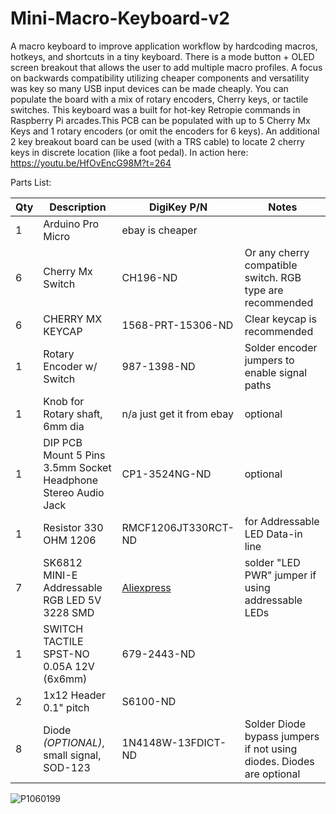 # Mini-Macro-Keyboard-v2
 A macro keyboard to improve application workflow by hardcoding macros, hotkeys, and shortcuts in a tiny keyboard. There is a mode button + OLED screen breakout that allows the user to add multiple macro profiles. A focus on backwards compatibility utilizing cheaper components and versatility was key so many USB input devices can be made cheaply. You can populate the board with a mix of rotary encoders, Cherry keys, or tactile switches. This keyboard was a built for hot-key Retropie commands in Raspberry Pi arcades.This PCB can be populated with up to 5 Cherry Mx Keys and 1 rotary encoders (or omit the encoders for 6 keys). An additional 2 key breakout board can be used (with a TRS cable) to locate 2 cherry keys in discrete location (like a foot pedal). 
In action here: https://youtu.be/HfOvEncG98M?t=264

Parts List:

| Qty | Description | DigiKey P/N| Notes |
| -------- | --------|--------| ---------------- |
| 1 | Arduino Pro Micro|ebay is cheaper| |
| 6| Cherry Mx Switch |CH196-ND| Or any cherry compatible switch. RGB type are recommended |
| 6| CHERRY MX KEYCAP |1568-PRT-15306-ND |Clear keycap is recommended|
|1|Rotary Encoder w/ Switch |987-1398-ND|Solder encoder jumpers to enable signal paths |
|1|Knob for Rotary shaft, 6mm dia |n/a just get it from ebay|optional|
|1|DIP PCB Mount 5 Pins 3.5mm Socket Headphone Stereo Audio Jack |CP1-3524NG-ND|optional|
|1|Resistor 330 OHM 1206 |RMCF1206JT330RCT-ND|for Addressable LED Data-in line|
|7|SK6812 MINI-E Addressable RGB LED 5V 3228 SMD |[Aliexpress](https://www.aliexpress.us/item/2255800289371100.html?spm=a2g0s.12269583.0.0.572c1e9ceHD99V&gatewayAdapt=glo2usa4itemAdapt&_randl_shipto=US)|solder "LED PWR" jumper if using addressable LEDs|
|1|SWITCH TACTILE SPST-NO 0.05A 12V (6x6mm) |679-2443-ND||
|2|1x12 Header 0.1" pitch|S6100-ND||
|8|Diode *(OPTIONAL)*, small signal, SOD-123 |1N4148W-13FDICT-ND|Solder Diode bypass jumpers if not using diodes. Diodes are optional|
![P1060199](https://user-images.githubusercontent.com/68818321/209362804-63345bd4-81d3-4e2e-a002-131dbc90f0ea.JPG)
